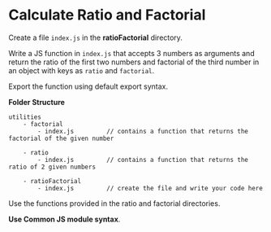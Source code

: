 # Calculate Ratio and Factorial

Create a file `index.js` in the <b>ratioFactorial</b> directory.

Write a JS function in `index.js` that accepts 3 numbers as arguments and return the ratio of the first two numbers and factorial of the third number in an object with keys as `ratio` and `factorial`.

Export the function using default export syntax.

<b>Folder Structure</b>

```
utilities
    - factorial
        - index.js         // contains a function that returns the factorial of the given number

    - ratio
        - index.js         // contains a function that returns the ratio of 2 given numbers

    - ratioFactorial
        - index.js         // create the file and write your code here
```

Use the functions provided in the ratio and factorial directories.

<b>Use Common JS module syntax</b>.
